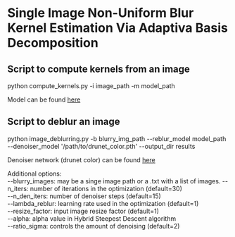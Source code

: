 # Single Image Non-Uniform Blur Kernel Estimation Via Adaptiva Basis Decomposition


## Script to compute kernels from an image

python compute_kernels.py -i image_path -m model_path

Model can be found [here](https://www.dropbox.com/s/410672buqv3a881/ADE_L1_LeakyRelu_epoch200_epoch150_epoch150_epoch200_epoch200.pkl?dl=0)

## Script to deblur an image

python image_deblurring.py -b blurry_img_path --reblur_model model_path --denoiser_model '/path/to/drunet_color.pth'  --output_dir results

Denoiser network (drunet color) can be found [here](https://drive.google.com/file/d/1KDn0ok5Q6dJtAAIBBkiFbHl1ms9kVezz/view?usp=sharing)

Additional options:   
  --blurry_images: may be a singe image path or a .txt with a list of images. 
  --n_iters: number of iterations in the optimization (default=30)     
  --n_den_iters: number of denoiser steps (default=15)     
  --lambda_reblur: learning rate used in the optimization (default=1)     
  --resize_factor: input image resize factor (default=1)     
  --alpha: alpha value in Hybrid Steepest Descent algorithm     
  --ratio_sigma: controls the amount of denoising (default=2)      


